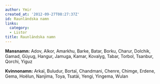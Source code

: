 ```yaml
---
author: Ymir
created_at: '2012-09-27T08:27:37Z'
id: Raunländska namn
links:
  category:
  - Listor
title: Raunländska namn
---
```


**Mansnamn:** Adov, Alkor, Amarkhu, Barke, Batar, Borku, Charur, Dolchik, Gamad, Güyug, Hangur,
Jamuga, Kamar, Kovalyg, Tabar, Torbol, Tsanbur, Qorchi, Yiguz

**Kvinnonamn:** Arkaï, Buludur, Bortaï, Chandmani, Chenre, Chimge, Erdene, Gema, Hoëlun, Nanjima,
Toya, Tsatäi, Yengi, Yingema, Wulan